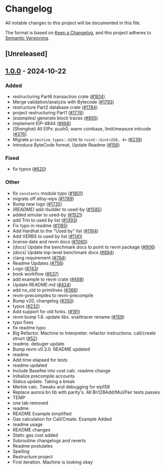 # Changelog

All notable changes to this project will be documented in this file.

The format is based on [Keep a Changelog](https://keepachangelog.com/en/1.0.0/),
and this project adheres to [Semantic Versioning](https://semver.org/spec/v2.0.0.html).

## [Unreleased]

## [1.0.0](https://github.com/rkrasiuk/revm/releases/tag/revm-specification-v1.0.0) - 2024-10-22

### Added

- restructuring Part6 transaction crate ([#1814](https://github.com/rkrasiuk/revm/pull/1814))
- Merge validation/analyzis with Bytecode ([#1793](https://github.com/rkrasiuk/revm/pull/1793))
- restructure Part2 database crate ([#1784](https://github.com/rkrasiuk/revm/pull/1784))
- project restructuring Part1 ([#1776](https://github.com/rkrasiuk/revm/pull/1776))
- *(examples)* generate block traces ([#895](https://github.com/rkrasiuk/revm/pull/895))
- implement EIP-4844 ([#668](https://github.com/rkrasiuk/revm/pull/668))
- *(Shanghai)* All EIPs: push0, warm coinbase, limit/measure initcode ([#376](https://github.com/rkrasiuk/revm/pull/376))
- Migrate `primitive_types::U256` to `ruint::Uint<256, 4>` ([#239](https://github.com/rkrasiuk/revm/pull/239))
- Introduce ByteCode format, Update Readme ([#156](https://github.com/rkrasiuk/revm/pull/156))

### Fixed

- fix typos ([#620](https://github.com/rkrasiuk/revm/pull/620))

### Other

- fix `constants` module typo ([#1801](https://github.com/rkrasiuk/revm/pull/1801))
- migrate off alloy-eips ([#1789](https://github.com/rkrasiuk/revm/pull/1789))
- Bump new logo ([#1735](https://github.com/rkrasiuk/revm/pull/1735))
- *(README)* add rbuilder to used-by ([#1585](https://github.com/rkrasiuk/revm/pull/1585))
- added simular to used-by ([#1521](https://github.com/rkrasiuk/revm/pull/1521))
- add Trin to used by list ([#1393](https://github.com/rkrasiuk/revm/pull/1393))
- Fix typo in readme ([#1185](https://github.com/rkrasiuk/revm/pull/1185))
- Add Hardhat to the "Used by" list ([#1164](https://github.com/rkrasiuk/revm/pull/1164))
- Add VERBS to used by list ([#1141](https://github.com/rkrasiuk/revm/pull/1141))
- license date and revm docs ([#1080](https://github.com/rkrasiuk/revm/pull/1080))
- *(docs)* Update the benchmark docs to point to revm package ([#906](https://github.com/rkrasiuk/revm/pull/906))
- *(docs)* Update top-level benchmark docs ([#894](https://github.com/rkrasiuk/revm/pull/894))
- clang requirement ([#784](https://github.com/rkrasiuk/revm/pull/784))
- Readme Updates ([#756](https://github.com/rkrasiuk/revm/pull/756))
- Logo ([#743](https://github.com/rkrasiuk/revm/pull/743))
- book workflow ([#537](https://github.com/rkrasiuk/revm/pull/537))
- add example to revm crate ([#468](https://github.com/rkrasiuk/revm/pull/468))
- Update README.md ([#424](https://github.com/rkrasiuk/revm/pull/424))
- add no_std to primitives ([#366](https://github.com/rkrasiuk/revm/pull/366))
- revm-precompiles to revm-precompile
- Bump v20, changelog ([#350](https://github.com/rkrasiuk/revm/pull/350))
- typos ([#232](https://github.com/rkrasiuk/revm/pull/232))
- Add support for old forks. ([#191](https://github.com/rkrasiuk/revm/pull/191))
- revm bump 1.8. update libs. snailtracer rename ([#159](https://github.com/rkrasiuk/revm/pull/159))
- typo fixes
- fix readme typo
- Big Refactor. Machine to Interpreter. refactor instructions. call/create struct ([#52](https://github.com/rkrasiuk/revm/pull/52))
- readme. debuger update
- Bump revm v0.3.0. README updated
- readme
- Add time elapsed for tests
- readme updated
- Include Basefee into cost calc. readme change
- Initialize precompile accounts
- Status update. Taking a break
- Merkle calc. Tweaks and debugging for eip158
- Replace aurora bn lib with parity's. All Bn128Add/Mul/Pair tests passes
- TEMP
- one tab removed
- readme
- README Example simplified
- Gas calculation for Call/Create. Example Added
- readme usage
- README changes
- Static gas cost added
- Subroutine changelogs and reverts
- Readme postulates
- Spelling
- Restructure project
- First iteration. Machine is looking okay
